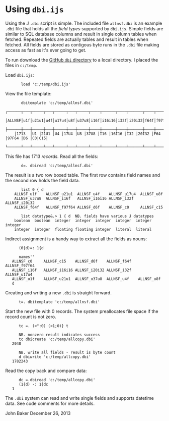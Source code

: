 ﻿
Using `dbi.ijs`
===============

Using the J `.dbi` script is simple. The included file `allnsf.dbi` is
an example `.dbi` file that holds all the *field types* supported by
`dbi.ijs`. Simple fields are similar to SQL database columns and result 
in single column tables when fetched. Repeated fields are actually tables
and result in tables when fetched. All fields are stored as contigous byte
runs in the `.dbi` file making access as fast as it's ever going to get.  

To run download the [GitHub `dbi` directory](https://github.com/bakerjd99/jacks/tree/master/dbi)
to a local directory. I placed the files in `c:/temp`.

Load `dbi.ijs`:

           load 'c:/temp/dbi.ijs'
		
View the file template:

           dbitemplate 'c:/temp/allnsf.dbi'
        ┌──────┬───┬─────┬───┬─────┬───┬─────┬────┬──────┬────┬──────┬────┬──────┬───┬──┬───┐
        │ALLNSF│u1f│u21u1│u4f│u17u4│u8f│u37u8│i16f│i16i16│i32f│i20i32│f64f│f97f64│d6f│c0│c15│
        ├──────┼───┼─────┼───┼─────┼───┼─────┼────┼──────┼────┼──────┼────┼──────┼───┼──┼───┤
        │1713  │U1 │21U1 │U4 │17U4 │U8 │37U8 │I16 │16I16 │I32 │20I32 │F64 │97F64 │D6 │C0│C15│
        └──────┴───┴─────┴───┴─────┴───┴─────┴────┴──────┴────┴──────┴────┴──────┴───┴──┴───┘	

This file has 1713 *records.* Read all the fields:

           d=. dbiread 'c:/temp/allnsf.dbi'

The result is a two row boxed table. The first row contains field names and
the second row holds the field data.

           list 0 { d
        ALLNSF_u1f    ALLNSF_u21u1  ALLNSF_u4f    ALLNSF_u17u4  ALLNSF_u8f    
        ALLNSF_u37u8  ALLNSF_i16f   ALLNSF_i16i16 ALLNSF_i32f   ALLNSF_i20i32 
        ALLNSF_f64f   ALLNSF_f97f64 ALLNSF_d6f    ALLNSF_c0     ALLNSF_c15

           list datatype&.> 1 { d  NB. fields have various J datatypes
        boolean  boolean  integer  integer  integer  integer  integer  integer  
        integer  integer  floating floating integer  literal  literal

Indirect assignment is a handy way to extract all the fields as nouns:

          (0{d)=: 1{d 
   
          names''
       ALLNSF_c0     ALLNSF_c15    ALLNSF_d6f    ALLNSF_f64f   ALLNSF_f97f64 
       ALLNSF_i16f   ALLNSF_i16i16 ALLNSF_i20i32 ALLNSF_i32f   ALLNSF_u17u4  
       ALLNSF_u1f    ALLNSF_u21u1  ALLNSF_u37u8  ALLNSF_u4f    ALLNSF_u8f  
       d	   

Creating and writing a new `.dbi` is straight forward. 

          t=. dbitemplate 'c:/temp/allnsf.dbi'
		  
Start the new file with 0 records. The system preallocates file space
if the record count is not zero.

		  tc =. (<":0) (<1;0)} t
		  
		  NB. nonzero result indicates success
          tc dbicreate 'c:/temp/allcopy.dbi'
       2048
		  
		  NB. write all fields - result is byte count
          d dbiwrite 'c:/temp/allcopy.dbi'
       1782243
	   
Read the copy back and compare data:

          dc =.dbiread 'c:/temp/allcopy.dbi'
		  (1{d) -: 1{dc
       1

The `.dbi` system can read and write single fields and supports datetime data. 
See code comments for more details.

John Baker
December 26, 2013


       		  

		